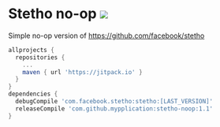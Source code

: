 # Stetho no-op [![](https://jitpack.io/v/mypplication/stetho-noop.svg)](https://jitpack.io/#mypplication/stetho-noop)


Simple no-op version of https://github.com/facebook/stetho 


```groovy
allprojects {
  repositories {
    ...
    maven { url 'https://jitpack.io' }
  }
}
dependencies {
  debugCompile 'com.facebook.stetho:stetho:[LAST_VERSION]'
  releaseCompile 'com.github.mypplication:stetho-noop:1.1'
}
```
